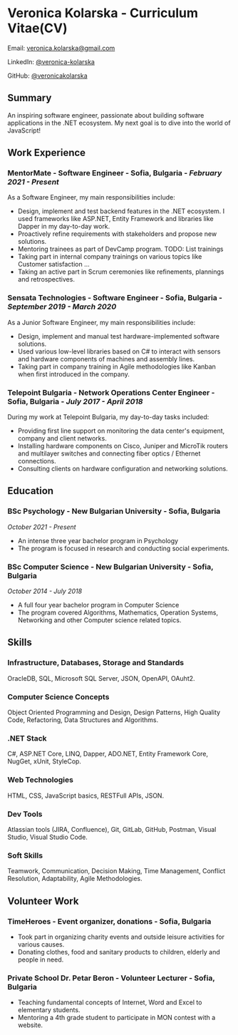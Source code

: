 # Veronica Kolarska - Curriculum Vitae(CV)

Email: veronica.kolarska@gmail.com

LinkedIn: [@veronica-kolarska](https://www.linkedin.com/in/veronica-kolarska/)

GitHub: [@veronicakolarska](https://github.com/veronicakolarska)

## Summary

An inspiring software engineer, passionate about building software applications in the .NET ecosystem. My next goal is to dive into the world of JavaScript!

## Work Experience

### **MentorMate** - **Software Engineer** - Sofia, Bulgaria - _February 2021 - Present_

As a Software Engineer, my main responsibilities include:
 - Design, implement and test backend features in the .NET ecosystem. I used frameworks like ASP.NET, Entity Framework and libraries like Dapper in my day-to-day work.
 - Proactively refine requirements with stakeholders and propose new solutions.
 - Mentoring trainees as part of DevCamp program.
 TODO: List trainings
 - Taking part in internal company trainings on various topics like Customer satisfaction ...
 - Taking an active part in Scrum ceremonies like refinements, plannings and retrospectives.

### **Sensata Technologies** - **Software Engineer** - Sofia, Bulgaria - _September 2019 - March 2020_

As a Junior Software Engineer, my main responsibilities include:
- Design, implement and manual test hardware-implemented software solutions.
- Used various low-level libraries based on C# to interact with sensors and hardware components of machines and assembly lines.
- Taking part in company training in Agile methodologies like Kanban when first introduced in the company.

### **Telepoint Bulgaria** - **Network Operations Center Engineer** - Sofia, Bulgaria - _July 2017 - April 2018_

During my work at Telepoint Bulgaria, my day-to-day tasks included:
 - Providing first line support on monitoring the data center's equipment, company and client networks.
 - Installing hardware components on Cisco, Juniper and MicroTik routers and multilayer switches and connecting fiber optics / Ethernet connections.
  - Consulting clients on hardware configuration and networking solutions.


## Education

### **BSc Psychology** - **New Bulgarian University** - Sofia, Bulgaria 
_October 2021 - Present_

- An intense three year bachelor program in Psychology
- The program is focused in research and conducting social experiments.

### **BSc Computer Science** - **New Bulgarian University** - Sofia, Bulgaria
_October 2014 - July 2018_

- A full four year bachelor program in Computer Science
- The program covered Algorithms, Mathematics, Operation Systems, Networking and other Computer science related topics.

## Skills

### Infrastructure, Databases, Storage and Standards

OracleDB, SQL, Microsoft SQL Server, JSON, OpenAPI, OAuht2.

### Computer Science Concepts

Object Oriented Programming and Design, Design Patterns, High Quality Code, Refactoring, Data Structures and Algorithms.

### .NET Stack

C#, ASP.NET Core, LINQ, Dapper, ADO.NET, Entity Framework Core, NugGet, xUnit, StyleCop.

### Web Technologies

HTML, CSS, JavaScript basics, RESTFull APIs, JSON.

### Dev Tools

Atlassian tools (JIRA, Confluence), Git, GitLab, GitHub, Postman, Visual Studio, Visual Studio Code.

### Soft Skills

Teamwork, Communication, Decision Making, Time Management, Conflict Resolution, Adaptability, Agile Methodologies.

## Volunteer Work

### **TimeHeroes** - **Event organizer, donations** - Sofia, Bulgaria

 - Took part in organizing charity events and outside leisure activities for various causes.
 - Donating clothes, food and sanitary products to children, elderly and people in need.

### **Private School Dr. Petar Beron** - **Volunteer Lecturer** - Sofia, Bulgaria

 - Teaching fundamental concepts of Internet, Word and Excel to elementary students.
 - Mentoring a 4th grade student to participate in MON contest with a website.
